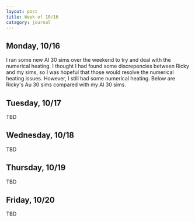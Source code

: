 ```yaml
---
layout: post
title: Week of 10/16
catagory: journal
---
```

## Monday, 10/16
I ran some new Al 30 sims over the weekend to try and deal with the numerical heating. I thought I had found some discrepencies between Ricky and my sims, so I was hopeful that those would resolve the numerical heating issues. However, I still had some numerical heating. Below are Ricky's Au 30 sims compared with my Al 30 sims. 

## Tuesday, 10/17
TBD

## Wednesday, 10/18
TBD

## Thursday, 10/19
TBD

## Friday, 10/20
TBD
